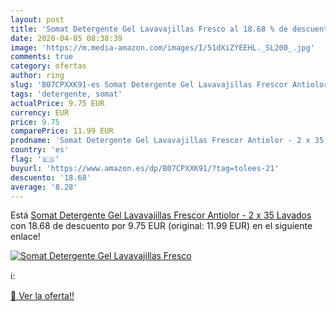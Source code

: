 ```yaml
---
layout: post
title: 'Somat Detergente Gel Lavavajillas Fresco al 18.68 % de descuento'
date: 2020-04-05 08:38:39
image: 'https://m.media-amazon.com/images/I/51dXiZYEEHL._SL200_.jpg'
comments: true
category: ofertas
author: ring
slug: 'B07CPXXK91-es Somat Detergente Gel Lavavajillas Frescor Antiolor - 2 x...'
tags: 'detergente, somat'
actualPrice: 9.75 EUR
currency: EUR
price: 9.75
comparePrice: 11.99 EUR
prodname: 'Somat Detergente Gel Lavavajillas Frescor Antiolor - 2 x 35 Lavados'
country: 'es'
flag: '🇪🇸'
buyurl: 'https://www.amazon.es/dp/B07CPXXK91/?tag=tolees-21'
descuento: '18.68'
average: '8.28'
---
```


Está [Somat Detergente Gel Lavavajillas Frescor Antiolor - 2 x 35 Lavados](https://www.amazon.es/dp/B07CPXXK91/?tag=tolees-21) con 18.68 de descuento por 9.75 EUR (original: 11.99 EUR) en el siguiente enlace!

[![Somat Detergente Gel Lavavajillas Fresco](https://m.media-amazon.com/images/I/51dXiZYEEHL._SL200_.jpg)](https://www.amazon.es/dp/B07CPXXK91/?tag=tolees-21)

ℹ️:


[🛒 Ver la oferta!!](https://www.amazon.es/dp/B07CPXXK91/?tag=tolees-21)
